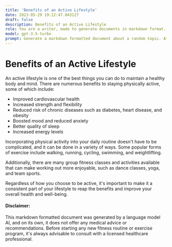 ```yaml
---
title: 'Benefits of an Active Lifestyle'
date: 2023-05-29 19:12:47.043127
draft: false
description: Benefits of an Active Lifestyle
role: You are a writer, made to generate documents in markdown format. It is very important that all of the documents you generate are in valid markdown format.
model: gpt-3.5-turbo
prompt: Generate a markdown formatted document about a random topic. At the bottom, include a disclaimer explaining that the document was generated by you. The first line of the document should be the title. Make sure that the entire document is in proper markdown format, using a mix of various tags to make the document visually appealing.
---
```


# Benefits of an Active Lifestyle

An active lifestyle is one of the best things you can do to maintain a healthy body and mind. There are numerous benefits to staying physically active, some of which include:

- Improved cardiovascular health
- Increased strength and flexibility
- Reduced risk of chronic diseases such as diabetes, heart disease, and obesity
- Boosted mood and reduced anxiety
- Better quality of sleep
- Increased energy levels

Incorporating physical activity into your daily routine doesn't have to be complicated, and it can be done in a variety of ways. Some popular forms of exercise include walking, running, cycling, swimming, and weightlifting.

Additionally, there are many group fitness classes and activities available that can make working out more enjoyable, such as dance classes, yoga, and team sports.

Regardless of how you choose to be active, it's important to make it a consistent part of your lifestyle to reap the benefits and improve your overall health and well-being.

#### Disclaimer: 

This markdown formatted document was generated by a language model AI, and on its own, it does not offer any medical advice or recommendations. Before starting any new fitness routine or exercise program, it's always advisable to consult with a licensed healthcare professional.